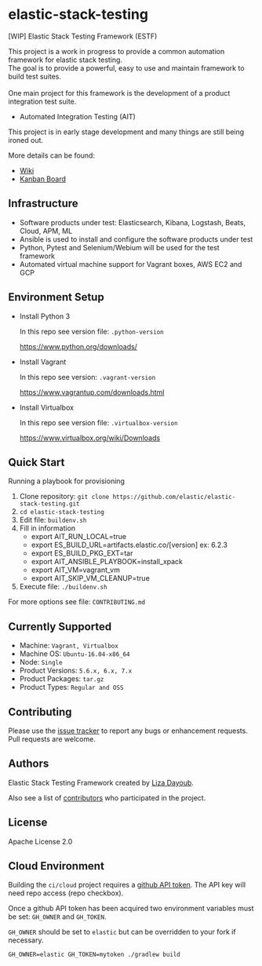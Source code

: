 # elastic-stack-testing

[WIP] Elastic Stack Testing Framework (ESTF)

This project is a work in progress to provide a common automation framework for elastic stack testing.
<br>The goal is to provide a powerful, easy to use and maintain framework to build test suites.  
<br>One main project for this framework is the development of a product integration test suite.
  - Automated Integration Testing (AIT)
 
This project is in early stage development and many things are still being ironed out.  

More details can be found:
- [Wiki](https://github.com/elastic/elastic-stack-testing/wiki)
- [Kanban Board](https://github.com/elastic/elastic-stack-testing/projects)

## Infrastructure

 - Software products under test: Elasticsearch, Kibana, Logstash, Beats, Cloud, APM, ML
 - Ansible is used to install and configure the software products under test
 - Python, Pytest and Selenium/Webium will be used for the test framework
 - Automated virtual machine support for Vagrant boxes, AWS EC2 and GCP

## Environment Setup

 * Install Python 3

   In this repo see version file: `.python-version`

   https://www.python.org/downloads/

 * Install Vagrant

   In this repo see version: `.vagrant-version`

   https://www.vagrantup.com/downloads.html

 * Install Virtualbox

   In this repo see version file: `.virtualbox-version`

   https://www.virtualbox.org/wiki/Downloads

## Quick Start
Running a playbook for provisioning 

1. Clone repository: `git clone https://github.com/elastic/elastic-stack-testing.git` 
2. `cd elastic-stack-testing` 
3. Edit file: `buildenv.sh`  
4. Fill in information 
    - export AIT_RUN_LOCAL=true
    - export ES_BUILD_URL=artifacts.elastic.co/[version] ex: 6.2.3
    - export ES_BUILD_PKG_EXT=tar
    - export AIT_ANSIBLE_PLAYBOOK=install_xpack
    - export AIT_VM=vagrant_vm
    - export AIT_SKIP_VM_CLEANUP=true
5. Execute file: `./buildenv.sh`

For more options see file: `CONTRIBUTING.md` 

## Currently Supported

  - Machine: `Vagrant, Virtualbox`
  - Machine OS: `Ubuntu-16.04-x86_64`
  - Node: `Single`
  - Product Versions: `5.6.x, 6.x, 7.x`
  - Product Packages: `tar.gz`
  - Product Types: `Regular and OSS`  

## Contributing

  Please use the [issue tracker](https://github.com/elastic/elastic-stack-testing/issues) to report any bugs or enhancement requests.  Pull requests are welcome.

## Authors

  Elastic Stack Testing Framework created by [Liza Dayoub](https://github.com/liza-mae).  
  
  Also see a list of [contributors](https://github.com/elastic/elastic-stack-testing/graphs/contributors) who participated in the project. 

## License

  Apache License 2.0
  
## Cloud Environment

  Building the `ci/cloud` project requires a [github API token](https://blog.github.com/2013-05-16-personal-api-tokens/).
  The API key will need repo access (repo checkbox).
  
  Once a github API token has been acquired two environment variables must be set: `GH_OWNER` and `GH_TOKEN`.
  
  `GH_OWNER` should be set to `elastic` but can be overridden to your fork if necessary.
  
  `GH_OWNER=elastic GH_TOKEN=mytoken ./gradlew build`
